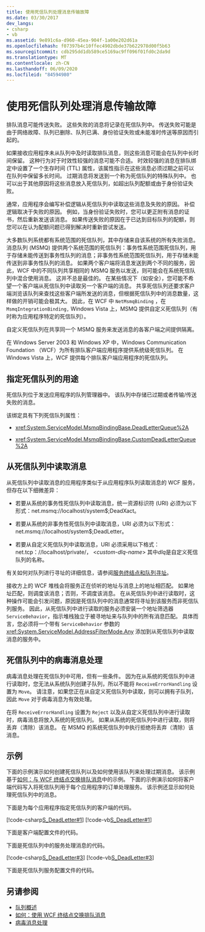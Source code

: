 ```yaml
---
title: 使用死信队列处理消息传输故障
ms.date: 03/30/2017
dev_langs:
- csharp
- vb
ms.assetid: 9e891c6a-d960-45ea-904f-1a00e202d61a
ms.openlocfilehash: f07397b4c10ffec4902dbde37b622978d00f5b63
ms.sourcegitcommit: cdb295dd1db589ce5169ac9ff096f01fd0c2da9d
ms.translationtype: MT
ms.contentlocale: zh-CN
ms.lasthandoff: 06/09/2020
ms.locfileid: "84594980"
---
```

# <a name="using-dead-letter-queues-to-handle-message-transfer-failures"></a>使用死信队列处理消息传输故障
排队消息可能传送失败。 这些失败的消息将记录在死信队列中。 传送失败可能是由于网络故障、队列已删除、队列已满、身份验证失败或未能准时传送等原因而引起的。  
  
 如果接收应用程序未从队列中及时读取排队消息，则这些消息可能会在队列中长时间保留。 这种行为对于时效性较强的消息可能不合适。 时效较强的消息在排队绑定中设置了一个生存时间 (TTL) 属性，该属性指示在这些消息必须过期之前可以在队列中保留多长时间。 过期消息将发送到一个称为死信队列的特殊队列中。 也可以出于其他原因将这些消息放入死信队列，如超出队列配额或由于身份验证失败。  
  
 通常，应用程序会编写补偿逻辑从死信队列中读取这些消息及失败的原因。 补偿逻辑取决于失败的原因。 例如，当身份验证失败时，您可以更正附有消息的证书，然后重新发送该消息。 如果传送失败的原因在于已达到目标队列的配额，则您可以在认为配额问题已得到解决时重新尝试发送。  
  
 大多数队列系统都有系统范围的死信队列，其中存储来自该系统的所有失败消息。 消息队列 (MSMQ) 提供两个系统范围的死信队列：事务性系统范围死信队列，用于存储未能传送到事务性队列的消息；非事务性系统范围死信队列，用于存储未能传送到非事务性队列的消息。 如果两个客户端将消息发送到两个不同的服务，因此，WCF 中的不同队列共享相同的 MSMQ 服务以发送，则可能会在系统死信队列中混合使用消息。 这并不总是最佳的。 在某些情况下（如安全），您可能不希望一个客户端从死信队列中读取另一个客户端的消息。 共享死信队列还要求客户端浏览该队列来查找这些客户端所发送的消息，但根据死信队列中的消息数量，这样做的开销可能会极其大。 因此，在 WCF 中 `NetMsmqBinding` ，在 `MsmqIntegrationBinding,` Windows Vista 上，MSMQ 提供自定义死信队列（有时称为应用程序特定的死信队列）。  
  
 自定义死信队列在共享同一个 MSMQ 服务来发送消息的各客户端之间提供隔离。  
  
 在 Windows Server 2003 和 Windows XP 中，Windows Communication Foundation （WCF）为所有排队客户端应用程序提供系统级死信队列。 在 Windows Vista 上，WCF 提供每个排队客户端应用程序的死信队列。  
  
## <a name="specifying-use-of-the-dead-letter-queue"></a>指定死信队列的用途  
 死信队列位于发送应用程序的队列管理器中。 该队列中存储已过期或者传输/传送失败的消息。  
  
 该绑定具有下列死信队列属性：  
  
- <xref:System.ServiceModel.MsmqBindingBase.DeadLetterQueue%2A>  
  
- <xref:System.ServiceModel.MsmqBindingBase.CustomDeadLetterQueue%2A>  
  
## <a name="reading-messages-from-the-dead-letter-queue"></a>从死信队列中读取消息  
 从死信队列中读取消息的应用程序类似于从应用程序队列读取消息的 WCF 服务，但存在以下细微差异：  
  
- 若要从系统的事务性死信队列中读取消息，统一资源标识符 (URI) 必须为以下形式：net.msmq://localhost/system$;DeadXact。  
  
- 若要从系统的非事务性死信队列中读取消息，URI 必须为以下形式：net.msmq://localhost/system$;DeadLetter。  
  
- 若要从自定义死信队列中读取消息，URI 必须采用以下格式： net.tcp：//localhost/private/， \<*custom-dlq-name*> 其中*dlq*是自定义死信队列的名称。  
  
 有关如何对队列进行寻址的详细信息，请参阅[服务终结点和队列寻址](service-endpoints-and-queue-addressing.md)。  
  
 接收方上的 WCF 堆栈会将服务正在侦听的地址与消息上的地址相匹配。 如果地址匹配，则调度该消息；否则，不调度该消息。 在从死信队列中进行读取时，这种操作可能会引发问题，原因是死信队列中的消息通常将寻址到该服务而非死信队列服务。 因此，从死信队列中进行读取的服务必须安装一个地址筛选器 `ServiceBehavior`，指示堆栈独立于被寻地址来与队列中的所有消息匹配。 具体而言，您必须将一个带有 `ServiceBehavior` 参数的 <xref:System.ServiceModel.AddressFilterMode.Any> 添加到从死信队列中读取消息的服务中。  
  
## <a name="poison-message-handling-from-the-dead-letter-queue"></a>死信队列中的病毒消息处理  
 病毒消息处理在死信队列中可用，但有一些条件。 因为在从系统的死信队列中进行读取时，您无法从系统队列创建子队列，所以不能将 `ReceiveErrorHandling` 设置为 `Move`。 请注意，如果您正在从自定义死信队列中读取，则可以拥有子队列，因此 `Move` 对于病毒消息为有效处理。  
  
 在将 `ReceiveErrorHandling` 设置为 `Reject` 以及从自定义死信队列中进行读取时，病毒消息将放入系统的死信队列。 如果从系统的死信队列中进行读取，则将丢弃（清除）该消息。 在 MSMQ 的系统死信队列中执行拒绝将丢弃（清除）该消息。  
  
## <a name="example"></a>示例  
 下面的示例演示如何创建死信队列以及如何使用该队列来处理过期消息。 该示例基于[如何：与 WCF 终结点交换排队消息](how-to-exchange-queued-messages-with-wcf-endpoints.md)中的示例。 下面的示例演示如何将客户端代码写入将死信队列用于每个应用程序的订单处理服务。 该示例还显示如何处理死信队列中的消息。  
  
 下面是为每个应用程序指定死信队列的客户端的代码。  
  
 [!code-csharp[S_DeadLetter#1](../../../../samples/snippets/csharp/VS_Snippets_CFX/s_deadletter/cs/client.cs#1)]
 [!code-vb[S_DeadLetter#1](../../../../samples/snippets/visualbasic/VS_Snippets_CFX/s_deadletter/vb/client.vb#1)]  
  
 下面是客户端配置文件的代码。  

 下面是死信队列中的服务处理消息的代码。  
  
 [!code-csharp[S_DeadLetter#3](../../../../samples/snippets/csharp/VS_Snippets_CFX/s_deadletter/cs/dlservice.cs#3)]
 [!code-vb[S_DeadLetter#3](../../../../samples/snippets/visualbasic/VS_Snippets_CFX/s_deadletter/vb/dlservice.vb#3)]  
  
 下面是死信队列服务配置文件的代码。  

## <a name="see-also"></a>另请参阅

- [队列概述](queues-overview.md)
- [如何：使用 WCF 终结点交换排队消息](how-to-exchange-queued-messages-with-wcf-endpoints.md)
- [病毒消息处理](poison-message-handling.md)

